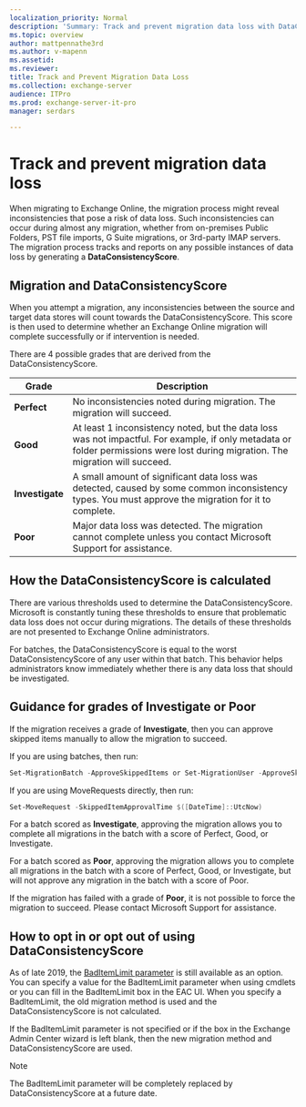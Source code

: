```yaml
---
localization_priority: Normal
description: 'Summary: Track and prevent migration data loss with DataConsistencyScore'
ms.topic: overview
author: mattpennathe3rd
ms.author: v-mapenn
ms.assetid: 
ms.reviewer: 
title: Track and Prevent Migration Data Loss
ms.collection: exchange-server
audience: ITPro
ms.prod: exchange-server-it-pro
manager: serdars

---
```


# Track and prevent migration data loss

When migrating to Exchange Online, the migration process might reveal inconsistencies that pose a risk of data loss. Such inconsistencies can occur during almost any migration, whether from on-premises Public Folders, PST file imports, G Suite migrations, or 3rd-party IMAP servers. The migration process tracks and reports on any possible instances of data loss by generating a **DataConsistencyScore**.

## Migration and DataConsistencyScore

When you attempt a migration, any inconsistencies between the source and target data stores will count towards the DataConsistencyScore. This score is then used to determine whether an Exchange Online migration will complete successfully or if intervention is needed.

There are 4 possible grades that are derived from the DataConsistencyScore.

|Grade|Description|
|---|---|
|**Perfect**| No inconsistencies noted during migration. The migration will succeed.|
|**Good**| At least 1 inconsistency noted, but the data loss was not impactful. For example, if only metadata or folder permissions were lost during migration. The migration will succeed.|
|**Investigate**|A small amount of significant data loss was detected, caused by some common inconsistency types. You must approve the migration for it to complete.|
|**Poor**|Major data loss was detected. The migration cannot complete unless you contact Microsoft Support for assistance.|

## How the DataConsistencyScore is calculated

There are various thresholds used to determine the DataConsistencyScore. Microsoft is constantly tuning these thresholds to ensure that problematic data loss does not occur during migrations. The details of these thresholds are not presented to Exchange Online administrators.

For batches, the DataConsistencyScore is equal to the worst DataConsistencyScore of any user within that batch. This behavior helps administrators know immediately whether there is any data loss that should be investigated.

## Guidance for grades of Investigate or Poor

If the migration receives a grade of **Investigate**, then you can approve skipped items manually to allow the migration to succeed.

If you are using batches, then run:

```PowerShell
Set-MigrationBatch -ApproveSkippedItems or Set-MigrationUser -ApproveSkippedItems
```

If you are using MoveRequests directly, then run:

```PowerShell
Set-MoveRequest -SkippedItemApprovalTime $([DateTime]::UtcNow)
```

For a batch scored as **Investigate**, approving the migration allows you to complete all migrations in the batch with a score of Perfect, Good, or Investigate.

For a batch scored as **Poor**, approving the migration allows you to complete all migrations in the batch with a score of Perfect, Good, or Investigate, but will not approve any migration in the batch with a score of Poor.

If the migration has failed with a grade of **Poor**, it is not possible to force the migration to succeed. Please contact Microsoft Support for assistance.

## How to opt in or opt out of using DataConsistencyScore

As of late 2019, the [BadItemLimit parameter](https://docs.microsoft.com/powershell/module/exchange/move-and-migration/new-moverequest) is still available as an option. You can specify a value for the BadItemLimit parameter when using cmdlets or you can fill in the BadItemLimit box in the EAC UI. When you specify a BadItemLimit, the old migration method is used and the DataConsistencyScore is not calculated.

If the BadItemLimit parameter is not specified or if the box in the Exchange Admin Center wizard is left blank, then the new migration method and DataConsistencyScore are used.

> [!NOTE]
> The BadItemLimit parameter will be completely replaced by DataConsistencyScore at a future date.
